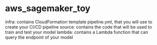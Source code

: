 # aws_sagemaker_toy


infra: contains CloudFormation template pipeline.yml, that you will use to create your CI/CD pipeline
source: contains the code that will be used to train and test your model
lambda: contains a Lambda function that can query the endpoint of your model
